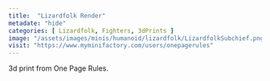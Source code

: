 ```yaml
---
title:  "Lizardfolk Render"
metadate: "hide"
categories: [ Lizardfolk, Fighters, 3dPrints ]
image: "/assets/images/minis/humanoid/lizardfolk/LizardfolkSubchief.png"
visit: "https://www.myminifactory.com/users/onepagerules"
---
```

3d print from One Page Rules.